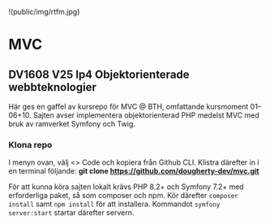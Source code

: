 !(public/img/rtfm.jpg)

# MVC
## DV1608 V25 lp4 Objektorienterade webbteknologier

Här ges en gaffel av kursrepo för MVC @ BTH, omfattande kursmoment 01–06+10. Sajten avser implementera objektorienterad PHP medelst MVC med bruk av ramverket Symfony och Twig.

### Klona repo

I menyn ovan, välj <> Code och kopiera från Github CLI. Klistra därefter in i en terminal följande: **git clone https://github.com/dougherty-dev/mvc.git**

För att kunna köra sajten lokalt krävs PHP 8.2+ och Symfony 7.2+ med erforderliga paket, så som composer och npm. Kör därefter `composer install` samt `npm install` för att installera. Kommandot `symfony server:start` startar därefter servern.
